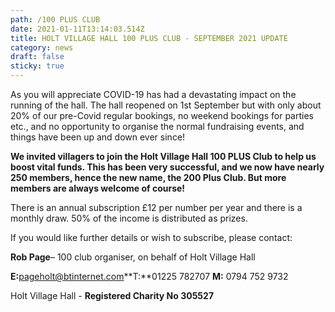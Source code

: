 ```yaml
---
path: /100 PLUS CLUB
date: 2021-01-11T13:14:03.514Z
title: HOLT VILLAGE HALL 100 PLUS CLUB - SEPTEMBER 2021 UPDATE
category: news
draft: false
sticky: true
---
```

As you will appreciate COVID-19 has had a devastating impact on the running of the hall. The hall reopened on 1st September but with only about 20% of our pre-Covid regular bookings, no weekend bookings for parties etc., and no opportunity to organise the normal fundraising events, and things have been up and down ever since!  

**We invited villagers to join the Holt Village Hall 100 PLUS Club to help us boost vital funds.  This has been very successful, and we now have nearly 250 members, hence the new name, the 200 Plus Club.  But more members are always welcome of course!**

There is an annual subscription £12 per number per year and there is a monthly draw. 50% of the income is distributed as prizes.

If you would like further details or wish to subscribe, please contact:

**Rob Page**– 100 club organiser, on behalf of Holt Village Hall

**E:**[pageholt@btinternet.com](mailto:pageholt@btinternet.com)**T:**01225 782707 **M:** 0794 752 9732

Holt Village Hall - **Registered Charity No 305527**
